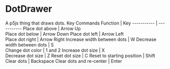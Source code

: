 # DotDrawer
 A p5js thing that draws dots.
 Key Commands
 Function    | Key 
 ----------- | ----------- 
 Place dot above | Arrow Up      
 Place dot below | Arrow Down
 Place dot left | Arrow Left       
 Place dot right | Arrow Right
 Increase width between dots | W
 Decrease width between dots | S      
 Change dot color | 1 and 2
 Increase dot size | X       
 Decrease dot size | Z
 Reset dot size | C
 Reset to starting position | Shift
 Clear dots | Backspace
 Clear dots and re-center | Enter

